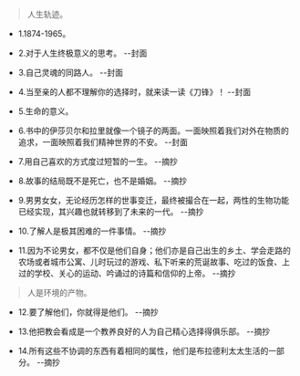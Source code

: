 >人生轨迹。

- 1.1874-1965。

- 2.对于人生终极意义的思考。 --封面

- 3.自己灵魂的同路人。 --封面

- 4.当至亲的人都不理解你的选择时，就来读一读《刀锋》！ --封面

- 5.生命的意义。

- 6.书中的伊莎贝尔和拉里就像一个镜子的两面。一面映照着我们对外在物质的追求，一面映照着我们精神世界的不安。 --封面

- 7.用自己喜欢的方式度过短暂的一生。 --摘抄

- 8.故事的结局既不是死亡，也不是婚姻。 --摘抄

- 9.男男女女，无论经历怎样的世事变迁，最终被撮合在一起，两性的生物功能已经实现，其兴趣也就转移到了未来的一代。 --摘抄

- 10.了解人是极其困难的一件事情。 --摘抄

- 11.因为不论男女，都不仅是他们自身；他们亦是自己出生的乡土、学会走路的农场或者城市公寓、儿时玩过的游戏、私下听来的荒诞故事、吃过的饭食、上过的学校、关心的运动、吟诵过的诗篇和信仰的上帝。 --摘抄

>人是环境的产物。

- 12.要了解他们，你就得是他们。 --摘抄

- 13.他把教会看成是一个教养良好的人为自己精心选择得俱乐部。 --摘抄

- 14.所有这些不协调的东西有着相同的属性，他们是布拉德利太太生活的一部分。 --摘抄
